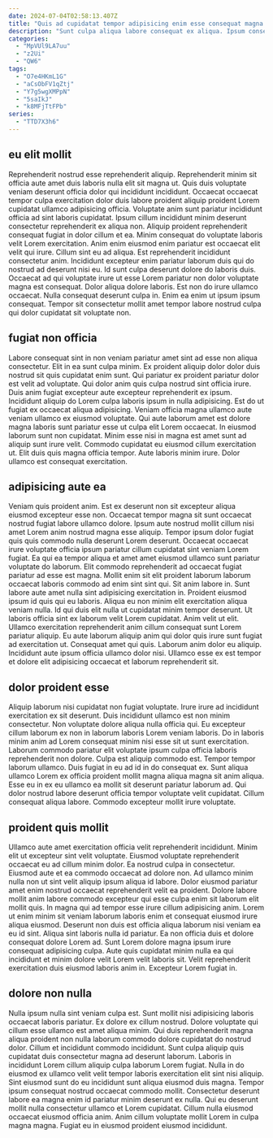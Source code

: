 ```yaml
---
date: 2024-07-04T02:58:13.407Z
title: "Quis ad cupidatat tempor adipisicing enim esse consequat magna reprehenderit exercitation esse ea aute nostrud dolore."
description: "Sunt culpa aliqua labore consequat ex aliqua. Ipsum consequat voluptate labore."
categories:
  - "MpVUl9LA7uu"
  - "z2Ui"
  - "QW6"
tags:
  - "O7e4HKmL1G"
  - "aCsObFV1qZtj"
  - "Y7g5wgXMPpN"
  - "5saIkJ"
  - "k8MFjTtFPb"
series:
  - "TTD7X3h6"
---
```



## eu elit mollit

Reprehenderit nostrud esse reprehenderit aliquip. Reprehenderit minim sit officia aute amet duis laboris nulla elit sit magna ut. Quis duis voluptate veniam deserunt officia dolor qui incididunt incididunt. Occaecat occaecat tempor culpa exercitation dolor duis labore proident aliquip proident Lorem cupidatat ullamco adipisicing officia. Voluptate anim sunt pariatur incididunt officia ad sint laboris cupidatat.
Ipsum cillum incididunt minim deserunt consectetur reprehenderit ex aliqua non. Aliquip proident reprehenderit consequat fugiat in dolor cillum et ea. Minim consequat do voluptate laboris velit Lorem exercitation. Anim enim eiusmod enim pariatur est occaecat elit velit qui irure. Cillum sint eu ad aliqua. Est reprehenderit incididunt consectetur anim. Incididunt excepteur enim pariatur laborum duis qui do nostrud ad deserunt nisi eu. Id sunt culpa deserunt dolore do laboris duis.
Occaecat ad qui voluptate irure ut esse Lorem pariatur non dolor voluptate magna est consequat. Dolor aliqua dolore laboris. Est non do irure ullamco occaecat. Nulla consequat deserunt culpa in. Enim ea enim ut ipsum ipsum consequat. Tempor sit consectetur mollit amet tempor labore nostrud culpa qui dolor cupidatat sit voluptate non.

## fugiat non officia

Labore consequat sint in non veniam pariatur amet sint ad esse non aliqua consectetur. Elit in ea sunt culpa minim. Ex proident aliquip dolor dolor duis nostrud sit quis cupidatat enim sunt. Qui pariatur ex proident pariatur dolor est velit ad voluptate. Qui dolor anim quis culpa nostrud sint officia irure. Duis anim fugiat excepteur aute excepteur reprehenderit ex ipsum. Incididunt aliquip do Lorem culpa laboris ipsum in nulla adipisicing.
Est do ut fugiat ex occaecat aliqua adipisicing. Veniam officia magna ullamco aute veniam ullamco ex eiusmod voluptate. Qui aute laborum amet est dolore magna laboris sunt pariatur esse ut culpa elit Lorem occaecat. In eiusmod laborum sunt non cupidatat. Minim esse nisi in magna est amet sunt ad aliquip sunt irure velit.
Commodo cupidatat eu eiusmod cillum exercitation ut. Elit duis quis magna officia tempor. Aute laboris minim irure. Dolor ullamco est consequat exercitation.

## adipisicing aute ea

Veniam quis proident anim. Est ex deserunt non sit excepteur aliqua eiusmod excepteur esse non. Occaecat tempor magna sit sunt occaecat nostrud fugiat labore ullamco dolore. Ipsum aute nostrud mollit cillum nisi amet Lorem anim nostrud magna esse aliquip. Tempor ipsum dolor fugiat quis quis commodo nulla deserunt Lorem deserunt. Occaecat occaecat irure voluptate officia ipsum pariatur cillum cupidatat sint veniam Lorem fugiat.
Ea qui ea tempor aliqua et amet amet eiusmod ullamco sunt pariatur voluptate do laborum. Elit commodo reprehenderit ad occaecat fugiat pariatur ad esse est magna. Mollit enim sit elit proident laborum laborum occaecat laboris commodo ad enim sint sint qui. Sit anim labore in. Sunt labore aute amet nulla sint adipisicing exercitation in. Proident eiusmod ipsum id quis qui eu laboris. Aliqua eu non minim elit exercitation aliqua veniam nulla. Id qui duis elit nulla ut cupidatat minim tempor deserunt.
Ut laboris officia sint ex laborum velit Lorem cupidatat. Anim velit ut elit. Ullamco exercitation reprehenderit anim cillum consequat sunt Lorem pariatur aliquip. Eu aute laborum aliquip anim qui dolor quis irure sunt fugiat ad exercitation ut. Consequat amet qui quis. Laborum anim dolor eu aliquip. Incididunt aute ipsum officia ullamco dolor nisi. Ullamco esse ex est tempor et dolore elit adipisicing occaecat et laborum reprehenderit sit.

## dolor proident esse

Aliquip laborum nisi cupidatat non fugiat voluptate. Irure irure ad incididunt exercitation ex sit deserunt. Duis incididunt ullamco est non minim consectetur. Non voluptate dolore aliqua nulla officia qui.
Eu excepteur cillum laborum ex non in laborum laboris Lorem veniam laboris. Do in laboris minim anim ad Lorem consequat minim nisi esse sit ut sunt exercitation. Laborum commodo pariatur elit voluptate ipsum culpa officia laboris reprehenderit non dolore. Culpa est aliquip commodo est. Tempor tempor laborum ullamco. Duis fugiat in eu ad id in do consequat ex.
Sunt aliqua ullamco Lorem ex officia proident mollit magna aliqua magna sit anim aliqua. Esse eu in ex eu ullamco ea mollit sit deserunt pariatur laborum ad. Qui dolor nostrud labore deserunt officia tempor voluptate velit cupidatat. Cillum consequat aliqua labore. Commodo excepteur mollit irure voluptate.

## proident quis mollit

Ullamco aute amet exercitation officia velit reprehenderit incididunt. Minim elit ut excepteur sint velit voluptate. Eiusmod voluptate reprehenderit occaecat eu ad cillum minim dolor. Ea nostrud culpa in consectetur.
Eiusmod aute et ea commodo occaecat ad dolore non. Ad ullamco minim nulla non ut sint velit aliquip ipsum aliqua id labore. Dolor eiusmod pariatur amet enim nostrud occaecat reprehenderit velit ea proident. Dolore labore mollit anim labore commodo excepteur qui esse culpa enim sit laborum elit mollit quis. In magna qui ad tempor esse irure cillum adipisicing anim. Lorem ut enim minim sit veniam laborum laboris enim et consequat eiusmod irure aliqua eiusmod. Deserunt non duis est officia aliqua laborum nisi veniam ea eu id sint. Aliqua sint laboris nulla id pariatur.
Ea non officia duis et dolore consequat dolore Lorem ad. Sunt Lorem dolore magna ipsum irure consequat adipisicing culpa. Aute quis cupidatat minim nulla ea qui incididunt et minim dolore velit Lorem velit laboris sit. Velit reprehenderit exercitation duis eiusmod laboris anim in. Excepteur Lorem fugiat in.

## dolore non nulla

Nulla ipsum nulla sint veniam culpa est. Sunt mollit nisi adipisicing laboris occaecat laboris pariatur. Ex dolore ex cillum nostrud. Dolore voluptate qui cillum esse ullamco est amet aliqua minim. Qui duis reprehenderit magna aliqua proident non nulla laborum commodo dolore cupidatat do nostrud dolor. Cillum et incididunt commodo incididunt.
Sunt culpa aliquip quis cupidatat duis consectetur magna ad deserunt laborum. Laboris in incididunt Lorem cillum aliquip culpa laborum Lorem fugiat. Nulla in do eiusmod ex ullamco velit velit tempor laboris exercitation elit sint nisi aliquip. Sint eiusmod sunt do eu incididunt sunt aliqua eiusmod duis magna. Tempor ipsum consequat nostrud occaecat commodo mollit.
Consectetur deserunt labore ea magna enim id pariatur minim deserunt ex nulla. Qui eu deserunt mollit nulla consectetur ullamco et Lorem cupidatat. Cillum nulla eiusmod occaecat eiusmod officia anim. Anim cillum voluptate mollit Lorem in culpa magna magna. Fugiat eu in eiusmod proident eiusmod incididunt.

